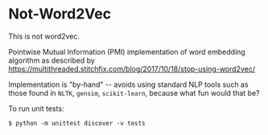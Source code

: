 # Not-Word2Vec
This is not word2vec.

Pointwise Mutual Information (PMI) implementation of word embedding algorithm as described by https://multithreaded.stitchfix.com/blog/2017/10/18/stop-using-word2vec/

Implementation is "by-hand" -- avoids using standard NLP tools such as those found in `NLTK`, `gensim`, `scikit-learn`, because what fun would that be?

To run unit tests:
```
$ python -m unittest discover -v tests
```
